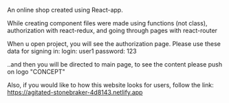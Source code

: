 An online shop created using React-app. 

While creating component files were made using functions (not class), authorization with react-redux, and going through pages with react-router

When u open project, you will see the authorization page. Please use these data for signing in: 
login: user1 
password: 123 

..and then you will be directed to main page, to see the content please push on logo "CONCEPT"

Also, if you would like to how this website looks for users, follow the link: https://agitated-stonebraker-4d8143.netlify.app
